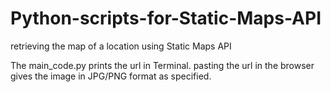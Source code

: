 # Python-scripts-for-Static-Maps-API
retrieving the map of a location using Static Maps API 

The main_code.py prints the url in Terminal.
pasting the url in the browser gives the image in JPG/PNG format as specified.
